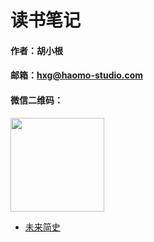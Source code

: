 # 读书笔记 

#### 作者：胡小根
#### 邮箱：hxg@haomo-studio.com
#### 微信二维码： 
<img width=150 src="http://img.haomo-studio.com/hxg.png"/>


* [未来简史](./a-brief-history-of-tomorrow.md)